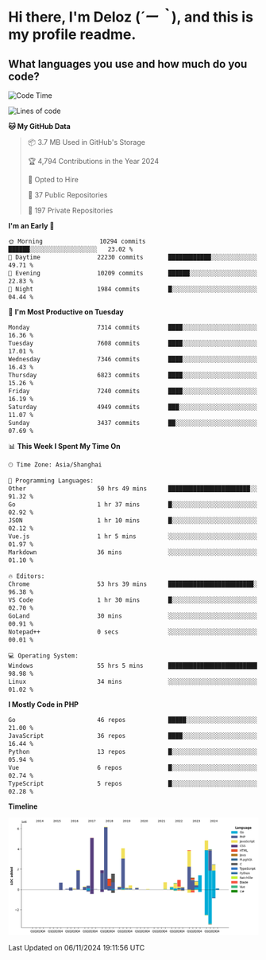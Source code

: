 # **Hi there, I'm Deloz (*´ー｀*), and this is my profile readme.**

## **What languages you use and how much do you code?**

<!--START_SECTION:waka-->
![Code Time](http://img.shields.io/badge/Code%20Time-4%2C996%20hrs%2048%20mins-blue)

![Lines of code](https://img.shields.io/badge/From%20Hello%20World%20I%27ve%20Written-45.8%20million%20lines%20of%20code-blue)

**🐱 My GitHub Data** 

> 📦 3.7 MB Used in GitHub's Storage 
 > 
> 🏆 4,794 Contributions in the Year 2024
 > 
> 💼 Opted to Hire
 > 
> 📜 37 Public Repositories 
 > 
> 🔑 197 Private Repositories 
 > 
**I'm an Early 🐤** 

```text
🌞 Morning                10294 commits       ██████░░░░░░░░░░░░░░░░░░░   23.02 % 
🌆 Daytime                22230 commits       ████████████░░░░░░░░░░░░░   49.71 % 
🌃 Evening                10209 commits       ██████░░░░░░░░░░░░░░░░░░░   22.83 % 
🌙 Night                  1984 commits        █░░░░░░░░░░░░░░░░░░░░░░░░   04.44 % 
```
📅 **I'm Most Productive on Tuesday** 

```text
Monday                   7314 commits        ████░░░░░░░░░░░░░░░░░░░░░   16.36 % 
Tuesday                  7608 commits        ████░░░░░░░░░░░░░░░░░░░░░   17.01 % 
Wednesday                7346 commits        ████░░░░░░░░░░░░░░░░░░░░░   16.43 % 
Thursday                 6823 commits        ████░░░░░░░░░░░░░░░░░░░░░   15.26 % 
Friday                   7240 commits        ████░░░░░░░░░░░░░░░░░░░░░   16.19 % 
Saturday                 4949 commits        ███░░░░░░░░░░░░░░░░░░░░░░   11.07 % 
Sunday                   3437 commits        ██░░░░░░░░░░░░░░░░░░░░░░░   07.69 % 
```


📊 **This Week I Spent My Time On** 

```text
🕑︎ Time Zone: Asia/Shanghai

💬 Programming Languages: 
Other                    50 hrs 49 mins      ███████████████████████░░   91.32 % 
Go                       1 hr 37 mins        █░░░░░░░░░░░░░░░░░░░░░░░░   02.92 % 
JSON                     1 hr 10 mins        █░░░░░░░░░░░░░░░░░░░░░░░░   02.12 % 
Vue.js                   1 hr 5 mins         ░░░░░░░░░░░░░░░░░░░░░░░░░   01.97 % 
Markdown                 36 mins             ░░░░░░░░░░░░░░░░░░░░░░░░░   01.10 % 

🔥 Editors: 
Chrome                   53 hrs 39 mins      ████████████████████████░   96.38 % 
VS Code                  1 hr 30 mins        █░░░░░░░░░░░░░░░░░░░░░░░░   02.70 % 
GoLand                   30 mins             ░░░░░░░░░░░░░░░░░░░░░░░░░   00.91 % 
Notepad++                0 secs              ░░░░░░░░░░░░░░░░░░░░░░░░░   00.01 % 

💻 Operating System: 
Windows                  55 hrs 5 mins       █████████████████████████   98.98 % 
Linux                    34 mins             ░░░░░░░░░░░░░░░░░░░░░░░░░   01.02 % 
```

**I Mostly Code in PHP** 

```text
Go                       46 repos            █████░░░░░░░░░░░░░░░░░░░░   21.00 % 
JavaScript               36 repos            ████░░░░░░░░░░░░░░░░░░░░░   16.44 % 
Python                   13 repos            █░░░░░░░░░░░░░░░░░░░░░░░░   05.94 % 
Vue                      6 repos             █░░░░░░░░░░░░░░░░░░░░░░░░   02.74 % 
TypeScript               5 repos             █░░░░░░░░░░░░░░░░░░░░░░░░   02.28 % 
```



**Timeline**

![Lines of Code chart](https://raw.githubusercontent.com/deloz/deloz/main/assets/bar_graph.png)


 Last Updated on 06/11/2024 19:11:56 UTC
<!--END_SECTION:waka-->
